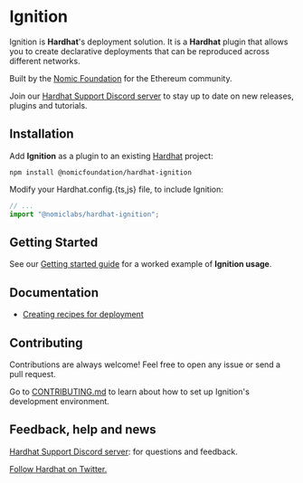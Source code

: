# Ignition

Ignition is **Hardhat**'s deployment solution. It is a **Hardhat** plugin that allows you to create declarative deployments that can be reproduced across different networks.

Built by the [Nomic Foundation](https://nomic.foundation/) for the Ethereum community.

Join our [Hardhat Support Discord server](https://hardhat.org/discord) to stay up to date on new releases, plugins and tutorials.

## Installation

Add **Ignition** as a plugin to an existing [Hardhat](https://hardhat.org/) project:

```shell
npm install @nomicfoundation/hardhat-ignition
```

Modify your Hardhat.config.{ts,js} file, to include Ignition:

```javascript
// ...
import "@nomiclabs/hardhat-ignition";
```

## Getting Started

See our [Getting started guide](./docs/getting-started-guide.md) for a worked example of **Ignition usage**.

## Documentation

- [Creating recipes for deployment](./docs/creating-recipes-for-deployment.md)

## Contributing

Contributions are always welcome! Feel free to open any issue or send a pull request.

Go to [CONTRIBUTING.md](./CONTRIBUTING.md) to learn about how to set up Ignition's development environment.

## Feedback, help and news

[Hardhat Support Discord server](https://hardhat.org/discord): for questions and feedback.

[Follow Hardhat on Twitter.](https://twitter.com/HardhatHQ)
